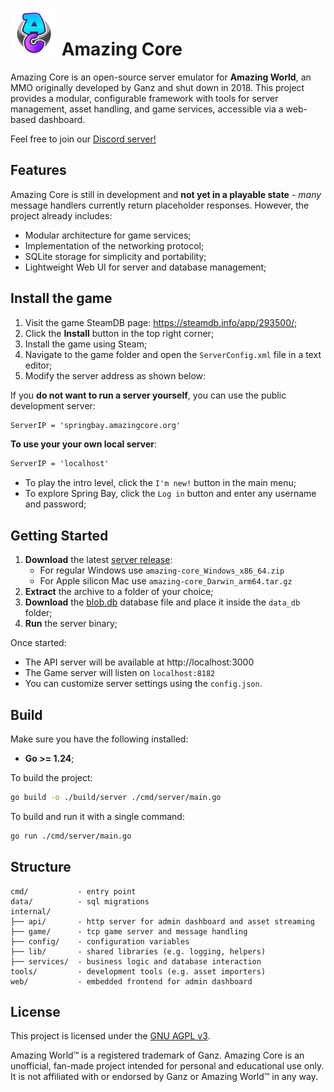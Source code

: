 # <img src="web/images/logo.png" height="75"> Amazing Core

Amazing Core is an open-source server emulator for **Amazing World**, an MMO originally developed by Ganz and shut down in 2018.
This project provides a modular, configurable framework with tools for server management, asset handling, and game services, accessible via a web-based dashboard.

Feel free to join our [Discord server!](https://discord.com/invite/TWfTBbfdA9)

## Features

Amazing Core is still in development and **not yet in a playable state** - _many_ message handlers currently return placeholder responses.
However, the project already includes:

- Modular architecture for game services;
- Implementation of the networking protocol;
- SQLite storage for simplicity and portability;
- Lightweight Web UI for server and database management;

## Install the game

1. Visit the game SteamDB page: https://steamdb.info/app/293500/;
2. Click the **Install** button in the top right corner;
3. Install the game using Steam;
4. Navigate to the game folder and open the `ServerConfig.xml` file in a text editor;
5. Modify the server address as shown below:

If you **do not want to run a server yourself**, you can use the public development server:

```xml
ServerIP = 'springbay.amazingcore.org'
```

**To use your your own local server**:

```xml
ServerIP = 'localhost'
```

- To play the intro level, click the `I'm new!` button in the main menu;
- To explore Spring Bay, click the `Log in` button and enter any username and password;

## Getting Started

1. **Download** the latest [server release](https://github.com/dv1x3r/amazing-core/releases):
   - For regular Windows use `amazing-core_Windows_x86_64.zip`
   - For Apple silicon Mac use `amazing-core_Darwin_arm64.tar.gz`
2. **Extract** the archive to a folder of your choice;
3. **Download** the [blob.db](https://drive.google.com/drive/folders/1K7k7ZHrL5KZTdsa5_BblgafPgeGWwKRc?usp=share_link) database file and place it inside the `data_db` folder;
4. **Run** the server binary;

Once started:

- The API server will be available at http://localhost:3000
- The Game server will listen on `localhost:8182`
- You can customize server settings using the `config.json`.

## Build

Make sure you have the following installed:

- **Go >= 1.24**;

To build the project:

```sh
go build -o ./build/server ./cmd/server/main.go
```

To build and run it with a single command:

```sh
go run ./cmd/server/main.go
```

## Structure

```
cmd/           - entry point
data/          - sql migrations
internal/      
├── api/       - http server for admin dashboard and asset streaming
├── game/      - tcp game server and message handling
├── config/    - configuration variables
├── lib/       - shared libraries (e.g. logging, helpers)
├── services/  - business logic and database interaction
tools/         - development tools (e.g. asset importers)
web/           - embedded frontend for admin dashboard
```

## License

This project is licensed under the [GNU AGPL v3](LICENSE).

Amazing World™ is a registered trademark of Ganz. Amazing Core is an unofficial, fan-made project intended for personal and educational use only. It is not affiliated with or endorsed by Ganz or Amazing World™ in any way.
